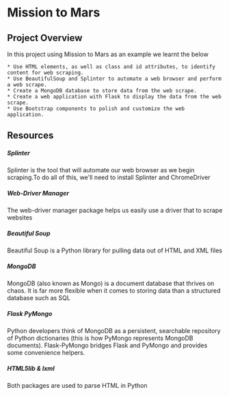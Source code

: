 # Mission to Mars

## Project Overview 

In this project using Mission to Mars as an example we learnt the below 
    
    * Use HTML elements, as well as class and id attributes, to identify content for web scraping.
    * Use BeautifulSoup and Splinter to automate a web browser and perform a web scrape.
    * Create a MongoDB database to store data from the web scrape.
    * Create a web application with Flask to display the data from the web scrape.
    * Use Bootstrap components to polish and customize the web application.
   
   
## Resources
 
##### Splinter 
 Splinter is the tool that will automate our web browser as we begin scraping.To do all of this, we'll need to install Splinter and ChromeDriver
 
##### Web-Driver Manager
 The web-driver manager package  helps us easily use a driver that to scrape websites 
 
##### Beautiful Soup
 Beautiful Soup is a Python library for pulling data out of HTML and XML files
 
##### MongoDB
 MongoDB (also known as Mongo) is a document database that thrives on chaos. It is far more flexible when it comes to storing data than a structured database such as SQL
 
##### Flask PyMongo
Python developers think of MongoDB as a persistent, searchable repository of Python dictionaries (this is how PyMongo represents MongoDB documents). Flask-PyMongo bridges Flask and PyMongo and provides some convenience helpers.

##### HTML5lib & lxml
Both packages are used to parse HTML in Python
 
